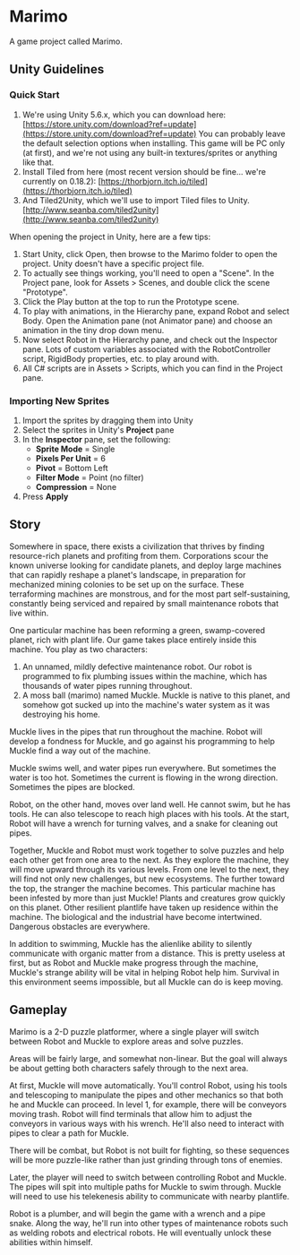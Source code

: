 # Marimo
A game project called Marimo.

## Unity Guidelines
### Quick Start
1. We're using Unity 5.6.x, which you can download here:
[https://store.unity.com/download?ref=update](https://store.unity.com/download?ref=update)
You can probably leave the default selection options when installing. This game will be PC only (at first), and we're not using any built-in textures/sprites or anything like that.
2. Install Tiled from here (most recent version should be fine... we're currently on 0.18.2):
[https://thorbjorn.itch.io/tiled](https://thorbjorn.itch.io/tiled)
3. And Tiled2Unity, which we'll use to import Tiled files to Unity.
[http://www.seanba.com/tiled2unity](http://www.seanba.com/tiled2unity)

When opening the project in Unity, here are a few tips:
1. Start Unity, click Open, then browse to the Marimo folder to open the project. Unity doesn't have a specific project file.
2. To actually see things working, you'll need to open a "Scene". In the Project pane, look for Assets > Scenes, and double click the scene "Prototype".
3. Click the Play button at the top to run the Prototype scene.
4. To play with animations, in the Hierarchy pane, expand Robot and select Body. Open the Animation pane (not Animator pane) and choose an animation in the tiny drop down menu.
5. Now select Robot in the Hierarchy pane, and check out the Inspector pane. Lots of custom variables associated with the RobotController script, RigidBody properties, etc. to play around with.
5. All C# scripts are in Assets > Scripts, which you can find in the Project pane.

### Importing New Sprites
1. Import the sprites by dragging them into Unity
2. Select the sprites in Unity's **Project** pane
3. In the **Inspector** pane, set the following:
    * **Sprite Mode** = Single
    * **Pixels Per Unit** = 6
    * **Pivot** = Bottom Left
    * **Filter Mode** = Point (no filter)
    * **Compression** = None
4. Press **Apply**

## Story
Somewhere in space, there exists a civilization that thrives by finding resource-rich planets and profiting from them. Corporations scour the known universe looking for candidate planets, and deploy large machines that can rapidly reshape a planet's landscape, in preparation for mechanized mining colonies to be set up on the surface. These terraforming machines are monstrous, and for the most part self-sustaining, constantly being serviced and repaired by small maintenance robots that live within.

One particular machine has been reforming a green, swamp-covered planet, rich with plant life. Our game takes place entirely inside this machine. You play as two characters:
1. An unnamed, mildly defective maintenance robot. Our robot is programmed to fix plumbing issues within the machine, which has thousands of water pipes running throughout. 
2. A moss ball (marimo) named Muckle. Muckle is native to this planet, and somehow got sucked up into the machine's water system as it was destroying his home.

Muckle lives in the pipes that run throughout the machine. Robot will develop a fondness for Muckle, and go against his programming to help Muckle find a way out of the machine. 

Muckle swims well, and water pipes run everywhere. But sometimes the water is too hot. Sometimes the current is flowing in the wrong direction. Sometimes the pipes are blocked.

Robot, on the other hand, moves over land well. He cannot swim, but he has tools. He can also telescope to reach high places with his tools. At the start, Robot will have a wrench for turning valves, and a snake for cleaning out pipes.

Together, Muckle and Robot must work together to solve puzzles and help each other get from one area to the next. As they explore the machine, they will move upward through its various levels. From one level to the next, they will find not only new challenges, but new ecosystems. The further toward the top, the stranger the machine becomes. This particular machine has been infested by more than just Muckle! Plants and creatures grow quickly on this planet. Other resilient plantlife have taken up residence within the machine. The biological and the industrial have become intertwined. Dangerous obstacles are everywhere. 

In addition to swimming, Muckle has the alienlike ability to silently communicate with organic matter from a distance. This is pretty useless at first, but as Robot and Muckle make progress through the machine, Muckle's strange ability will be vital in helping Robot help him. Survival in this environment seems impossible, but all Muckle can do is keep moving.

## Gameplay
Marimo is a 2-D puzzle platformer, where a single player will switch between Robot and Muckle to explore areas and solve puzzles. 

Areas will be fairly large, and somewhat non-linear. But the goal will always be about getting both characters safely through to the next area.

At first, Muckle will move automatically. You'll control Robot, using his tools and telescoping to manipulate the pipes and other mechanics so that both he and Muckle can proceed. In level 1, for example, there will be conveyors moving  trash. Robot will find terminals that allow him to adjust the conveyors in various ways with his wrench. He'll also need to interact with pipes to clear a path for Muckle.

There will be combat, but Robot is not built for fighting, so these sequences will be more puzzle-like rather than just grinding through tons of enemies.

Later, the player will need to switch between controlling Robot and Muckle. The pipes will spit into multiple paths for Muckle to swim through. Muckle will need to use his telekenesis ability to communicate with nearby plantlife.

Robot is a plumber, and will begin the game with a wrench and a pipe snake. Along the way, he'll run into other types of maintenance robots such as welding robots and electrical robots. He will eventually unlock these abilities within himself.
